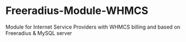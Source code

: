 # Freeradius-Module-WHMCS
Module for Internet Service Providers with WHMCS billing and based on Freeradius &amp; MySQL server
